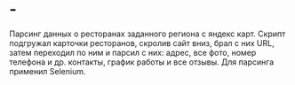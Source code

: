 # -
Парсинг данных о ресторанах заданного региона с яндекс карт.
Скрипт подгружал карточки ресторанов, скролив сайт вниз, брал с них URL, затем переходил по ним и парсил с них: адрес, все фото, номер телефона и др. контакты, график работы и все отзывы. Для парсинга применил Selenium.

